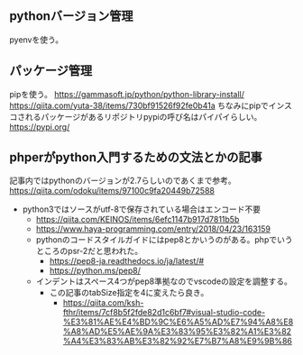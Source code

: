 ## pythonバージョン管理
pyenvを使う。

## パッケージ管理
pipを使う。
https://gammasoft.jp/python/python-library-install/
https://qiita.com/yuta-38/items/730bf91526f92fe0b41a
ちなみにpipでインスコされるパッケージがあるリポジトリpypiの呼び名はパイパイらしい。
https://pypi.org/

## phperがpython入門するための文法とかの記事
記事内ではpythonのバージョンが2.7らしいのであくまで参考。
https://qiita.com/odoku/items/97100c9fa20449b72588
- python3ではソースがutf-8で保存されている場合はエンコード不要
  - https://qiita.com/KEINOS/items/6efc1147b917d7811b5b
  - https://www.haya-programming.com/entry/2018/04/23/163159
  - pythonのコードスタイルガイドにはpep8とかいうのがある。phpでいうところのpsr-2だと思われた。
    - https://pep8-ja.readthedocs.io/ja/latest/#
    - https://python.ms/pep8/
  - インデントはスペース4つがpep8準拠なのでvscodeの設定を調整する。
    - この記事のtabSize指定を4に変えたら良き。
      - https://qiita.com/ksh-fthr/items/7cf8b5f2fde82d1c6bf7#visual-studio-code-%E3%81%AE%E4%BD%9C%E6%A5%AD%E7%94%A8%E8%A8%AD%E5%AE%9A%E3%83%95%E3%82%A1%E3%82%A4%E3%83%AB%E3%82%92%E7%B7%A8%E9%9B%86